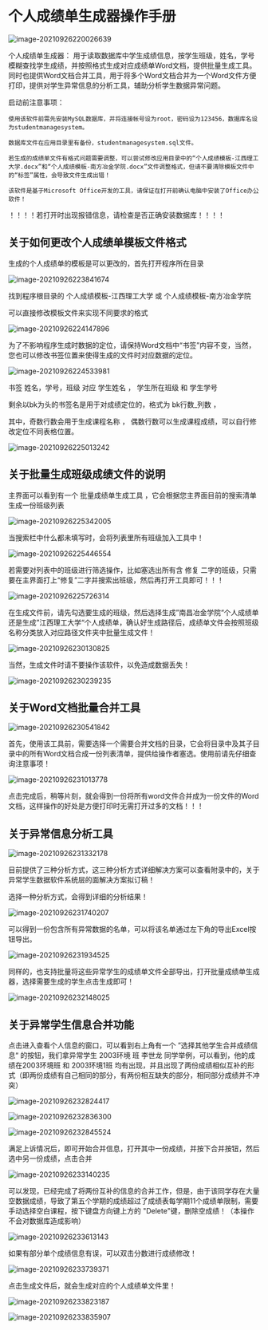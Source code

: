 # 个人成绩单生成器操作手册

![image-20210926220026639](C:\Users\bb13\AppData\Roaming\Typora\typora-user-images\image-20210926220026639.png)

个人成绩单生成器：
    用于读取数据库中学生成绩信息，按学生班级，姓名，学号模糊查找学生成绩，并按照格式生成对应成绩单Word文档，提供批量生成工具。同时也提供Word文档合并工具，用于将多个Word文档合并为一个Word文件方便打印，提供对学生异常信息的分析工具，辅助分析学生数据异常问题。

启动前注意事项：

    使用该软件前需先安装MySQL数据库，并将连接帐号设为root，密码设为123456，数据库名设为studentmanagesystem。
    
    数据库文件在应用目录里有备份，studentmanagesystem.sql文件。
    
    若生成的成绩单文件有格式问题需要调整，可以尝试修改应用目录中的“个人成绩模板-江西理工大学.docx”和“个人成绩模板-南方冶金学院.docx”文件调整格式，但请不要清除模板文件中的“标签”属性，会导致文件生成出错！
    
    该软件是基于Microsoft Office开发的工具，请保证在打开前确认电脑中安装了Office办公软件！

！！！！若打开时出现报错信息，请检查是否正确安装数据库！！！！



## 关于如何更改个人成绩单模板文件格式



生成的个人成绩单的模板是可以更改的，首先打开程序所在目录

![image-20210926223841674](C:\Users\bb13\AppData\Roaming\Typora\typora-user-images\image-20210926223841674.png)

找到程序根目录的 个人成绩模板-江西理工大学 或 个人成绩模板-南方冶金学院

可以直接修改模板文件来实现不同要求的格式

![image-20210926224147896](C:\Users\bb13\AppData\Roaming\Typora\typora-user-images\image-20210926224147896.png)

为了不影响程序生成时数据的定位，请保持Word文档中“书签”内容不变，当然，您也可以修改书签位置来使得生成的文件时对应数据的定位。

![image-20210926224533981](C:\Users\bb13\AppData\Roaming\Typora\typora-user-images\image-20210926224533981.png)

书签 姓名，学号，班级 对应 学生姓名 ， 学生所在班级 和 学生学号

剩余以bk为头的书签名是用于对成绩定位的，格式为 bk行数_列数 ，

其中，奇数行数会用于生成课程名称 ， 偶数行数可以生成课程成绩，可以自行修改定位不同表格位置。

![image-20210926225013242](C:\Users\bb13\AppData\Roaming\Typora\typora-user-images\image-20210926225013242.png)



## 关于批量生成班级成绩文件的说明

主界面可以看到有一个 批量成绩单生成工具 ，它会根据您主界面目前的搜索清单生成一份班级列表

![image-20210926225342005](C:\Users\bb13\AppData\Roaming\Typora\typora-user-images\image-20210926225342005.png)

当搜索栏中什么都未填写时，会将列表里所有班级加入工具中！

![image-20210926225446554](C:\Users\bb13\AppData\Roaming\Typora\typora-user-images\image-20210926225446554.png)

若需要对列表中的班级进行筛选操作，比如塞选出所有含 修复 二字的班级，只需要在主界面打上“修复”二字并搜索出班级，然后再打开工具即可！！！

![image-20210926225726314](C:\Users\bb13\AppData\Roaming\Typora\typora-user-images\image-20210926225726314.png)

在生成文件前，请先勾选要生成的班级，然后选择生成”南昌冶金学院“个人成绩单还是生成”江西理工大学“个人成绩单，确认好生成路径后，成绩单文件会按照班级名称分类放入对应路径文件夹中批量生成文件！

![image-20210926230130825](C:\Users\bb13\AppData\Roaming\Typora\typora-user-images\image-20210926230130825.png)

当然，生成文件时请不要操作该软件，以免造成数据丢失！

![image-20210926230239235](C:\Users\bb13\AppData\Roaming\Typora\typora-user-images\image-20210926230239235.png)



## 关于Word文档批量合并工具

![image-20210926230541842](C:\Users\bb13\AppData\Roaming\Typora\typora-user-images\image-20210926230541842.png)

首先，使用该工具前，需要选择一个需要合并文档的目录，它会将目录中及其子目录中的所有Word文档合成一份列表清单，提供给操作者塞选。使用前请先仔细查询注意事项！

![image-20210926231013778](C:\Users\bb13\AppData\Roaming\Typora\typora-user-images\image-20210926231013778.png)

点击完成后，稍等片刻，就会得到一份将所有word文件合并成为一份文件的Word文档，这样操作的好处是方便打印时无需打开过多的文档！！！



## 关于异常信息分析工具

![image-20210926231332178](C:\Users\bb13\AppData\Roaming\Typora\typora-user-images\image-20210926231332178.png)

目前提供了三种分析方式，这三种分析方式详细解决方案可以查看附录中的，关于异常学生数据软件系统层的面解决方案拟订稿！

选择一种分析方式，会得到详细的分析结果！

![image-20210926231740207](C:\Users\bb13\AppData\Roaming\Typora\typora-user-images\image-20210926231740207.png)

可以得到一份包含所有异常数据的名单，可以将该名单通过左下角的导出Excel按钮导出。

![image-20210926231934525](C:\Users\bb13\AppData\Roaming\Typora\typora-user-images\image-20210926231934525.png)

同样的，也支持批量将这些异常学生的成绩单文件全部导出，打开批量成绩单生成器，选择需要生成的学生点击生成即可！

![image-20210926232148025](C:\Users\bb13\AppData\Roaming\Typora\typora-user-images\image-20210926232148025.png)



## 关于异常学生信息合并功能

点击进入查看个人信息的窗口，可以看到右上角有一个 ”选择其他学生合并成绩信息“ 的按钮，我们拿异常学生 2003环境 班 李世龙 同学举例，可以看到，他的成绩在2003环境班 和 2003环境1班 均有出现，并且出现了两份成绩相似互补的形式（即两份成绩有自己相同的部分，有两份相互缺失的部分，相同部分成绩并不冲突）

![image-20210926232824417](C:\Users\bb13\AppData\Roaming\Typora\typora-user-images\image-20210926232824417.png)

![image-20210926232836300](C:\Users\bb13\AppData\Roaming\Typora\typora-user-images\image-20210926232836300.png)

![image-20210926232845524](C:\Users\bb13\AppData\Roaming\Typora\typora-user-images\image-20210926232845524.png)

满足上诉情况后，即可开始合并信息，打开其中一份成绩，并按下合并按钮，然后选中另一份成绩，点击合并

![image-20210926233140235](C:\Users\bb13\AppData\Roaming\Typora\typora-user-images\image-20210926233140235.png)

可以发现，已经完成了将两份互补的信息的合并工作，但是，由于该同学存在大量空数据成绩，导致了第五个学期的成绩超过了成绩表每学期11个成绩单限制，需要手动选择空白课程，按下键盘方向键上方的 "Delete"键，删除空成绩！（本操作不会对数据库造成影响）

![image-20210926233613143](C:\Users\bb13\AppData\Roaming\Typora\typora-user-images\image-20210926233613143.png)

如果有部分单个成绩信息有误，可以双击分数进行成绩修改！

![image-20210926233739371](C:\Users\bb13\AppData\Roaming\Typora\typora-user-images\image-20210926233739371.png)

点击生成文件后，就会生成对应的个人成绩单文件里！

![image-20210926233823187](C:\Users\bb13\AppData\Roaming\Typora\typora-user-images\image-20210926233823187.png)

![image-20210926233835907](C:\Users\bb13\AppData\Roaming\Typora\typora-user-images\image-20210926233835907.png)


